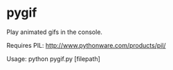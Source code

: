 pygif
=====

Play animated gifs in the console. 

Requires PIL: http://www.pythonware.com/products/pil/

Usage: python pygif.py [filepath]
